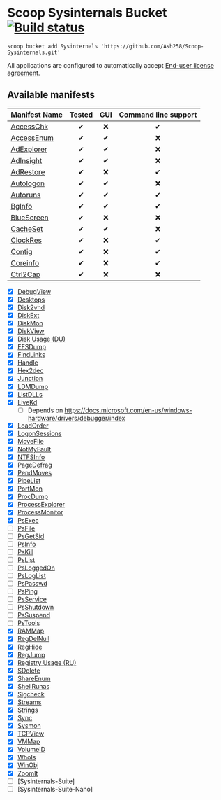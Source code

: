 # Scoop Sysinternals Bucket [![Build status](https://img.shields.io/appveyor/ci/Ash258/scoop-Sysinternals/master.svg?style=popout&logo=appveyor&label=AppVeyor)](https://ci.appveyor.com/project/Ash258/scoop-sysinternals)

`scoop bucket add Sysinternals 'https://github.com/Ash258/Scoop-Sysinternals.git'`

All applications are configured to automatically accept [End-user license agreement](https://docs.microsoft.com/en-us/sysinternals/license-terms).

## Available manifests

| Manifest Name                          | Tested |  GUI  | Command line support |
| :------------------------------------- | :----: | :---: | :------------------: |
| [AccessChk](./bucket/AccessChk.json)   |   ✔    |   ❌   |          ✔           |
| [AccessEnum](./bucket/AccessEnum.json) |   ✔    |   ✔   |          ❌           |
| [AdExplorer](./bucket/AdExplorer.json) |   ✔    |   ✔   |          ❌           |
| [AdInsight](./bucket/AdInsight.json)   |   ✔    |   ✔   |          ❌           |
| [AdRestore](./bucket/AdRestore.json)   |   ✔    |   ❌   |          ✔           |
| [Autologon](./bucket/Autologon.json)   |   ✔    |   ✔   |          ❌           |
| [Autoruns](./bucket/Autoruns.json)     |   ✔    |   ✔   |          ✔           |
| [BgInfo](./bucket/BgInfo.json)         |   ✔    |   ✔   |          ✔           |
| [BlueScreen](./bucket/BlueScreen.json) |   ✔    |   ❌   |          ❌           |
| [CacheSet](./bucket/CacheSet.json)     |   ✔    |   ✔   |          ❌           |
| [ClockRes](./bucket/ClockRes.json)     |   ✔    |   ❌   |          ✔           |
| [Contig](./bucket/Contig.json)         |   ✔    |   ❌   |          ✔           |
| [Coreinfo](./bucket/Coreinfo.json)     |   ✔    |   ❌   |          ✔           |
| [Ctrl2Cap](./bucket/Ctrl2Cap.json)     |   ✔    |   ❌   |          ❌           |

- [x] [DebugView](https://docs.microsoft.com/en-us/sysinternals/downloads/debugview)
- [x] [Desktops](https://docs.microsoft.com/en-us/sysinternals/downloads/desktops)
- [x] [Disk2vhd](https://docs.microsoft.com/en-us/sysinternals/downloads/disk2vhd)
- [x] [DiskExt](https://docs.microsoft.com/en-us/sysinternals/downloads/diskext)
- [x] [DiskMon](https://docs.microsoft.com/en-us/sysinternals/downloads/diskmon)
- [x] [DiskView](https://docs.microsoft.com/en-us/sysinternals/downloads/diskview)
- [x] [Disk Usage (DU)](https://docs.microsoft.com/en-us/sysinternals/downloads/du)
- [x] [EFSDump](https://docs.microsoft.com/en-us/sysinternals/downloads/efsdump)
- [x] [FindLinks](https://docs.microsoft.com/en-us/sysinternals/downloads/findlinks)
- [x] [Handle](https://docs.microsoft.com/en-us/sysinternals/downloads/handle)
- [x] [Hex2dec](https://docs.microsoft.com/en-us/sysinternals/downloads/hex2dec)
- [x] [Junction](https://docs.microsoft.com/en-us/sysinternals/downloads/junction)
- [x] [LDMDump](https://docs.microsoft.com/en-us/sysinternals/downloads/ldmdump)
- [x] [ListDLLs](https://docs.microsoft.com/en-us/sysinternals/downloads/listdlls)
- [x] [LiveKd](https://docs.microsoft.com/en-us/sysinternals/downloads/livekd)
    - [ ] Depends on <https://docs.microsoft.com/en-us/windows-hardware/drivers/debugger/index>
- [x] [LoadOrder](https://docs.microsoft.com/en-us/sysinternals/downloads/loadorder)
- [x] [LogonSessions](https://docs.microsoft.com/en-us/sysinternals/downloads/logonsessions)
- [x] [MoveFile](https://docs.microsoft.com/en-us/sysinternals/downloads/movefile)
- [x] [NotMyFault](https://docs.microsoft.com/en-us/sysinternals/downloads/notmyfault)
- [x] [NTFSInfo](https://docs.microsoft.com/en-us/sysinternals/downloads/ntfsinfo)
- [x] [PageDefrag](https://docs.microsoft.com/en-us/sysinternals/downloads/pagedefrag)
- [x] [PendMoves](https://docs.microsoft.com/en-us/sysinternals/downloads/pendmoves)
- [x] [PipeList](https://docs.microsoft.com/en-us/sysinternals/downloads/pipelist)
- [x] [PortMon](https://docs.microsoft.com/en-us/sysinternals/downloads/portmon)
- [x] [ProcDump](https://docs.microsoft.com/en-us/sysinternals/downloads/procdump)
- [x] [ProcessExplorer](https://docs.microsoft.com/en-us/sysinternals/downloads/process-explorer)
- [x] [ProcessMonitor](https://docs.microsoft.com/en-us/sysinternals/downloads/procmon)
- [x] [PsExec](https://docs.microsoft.com/en-us/sysinternals/downloads/psexec)
- [ ] [PsFile](https://docs.microsoft.com/en-us/sysinternals/downloads/psfile)
- [ ] [PsGetSid](https://docs.microsoft.com/en-us/sysinternals/downloads/psgetsid)
- [ ] [PsInfo](https://docs.microsoft.com/en-us/sysinternals/downloads/psinfo)
- [ ] [PsKill](https://docs.microsoft.com/en-us/sysinternals/downloads/pskill)
- [ ] [PsList](https://docs.microsoft.com/en-us/sysinternals/downloads/pslist)
- [ ] [PsLoggedOn](https://docs.microsoft.com/en-us/sysinternals/downloads/psloggedon)
- [ ] [PsLogList](https://docs.microsoft.com/en-us/sysinternals/downloads/psloglist)
- [ ] [PsPasswd](https://docs.microsoft.com/en-us/sysinternals/downloads/pspasswd)
- [ ] [PsPing](https://docs.microsoft.com/en-us/sysinternals/downloads/psping)
- [ ] [PsService](https://docs.microsoft.com/en-us/sysinternals/downloads/psservice)
- [ ] [PsShutdown](https://docs.microsoft.com/en-us/sysinternals/downloads/psshutdown)
- [ ] [PsSuspend](https://docs.microsoft.com/en-us/sysinternals/downloads/pssuspend)
- [ ] [PsTools](https://docs.microsoft.com/en-us/sysinternals/downloads/pstools)
- [x] [RAMMap](https://docs.microsoft.com/en-us/sysinternals/downloads/rammap)
- [x] [RegDelNull](https://docs.microsoft.com/en-us/sysinternals/downloads/regdelnull)
- [x] [RegHide](https://docs.microsoft.com/en-us/sysinternals/downloads/reghide)
- [x] [RegJump](https://docs.microsoft.com/en-us/sysinternals/downloads/regjump)
- [x] [Registry Usage (RU)](https://docs.microsoft.com/en-us/sysinternals/downloads/ru)
- [x] [SDelete](https://docs.microsoft.com/en-us/sysinternals/downloads/sdelete)
- [x] [ShareEnum](https://docs.microsoft.com/en-us/sysinternals/downloads/shareenum)
- [x] [ShellRunas](https://docs.microsoft.com/en-us/sysinternals/downloads/shellrunas)
- [x] [Sigcheck](https://docs.microsoft.com/en-us/sysinternals/downloads/sigcheck)
- [x] [Streams](https://docs.microsoft.com/en-us/sysinternals/downloads/streams)
- [x] [Strings](https://docs.microsoft.com/en-us/sysinternals/downloads/strings)
- [x] [Sync](https://docs.microsoft.com/en-us/sysinternals/downloads/sync)
- [x] [Sysmon](https://docs.microsoft.com/en-us/sysinternals/downloads/sysmon)
- [x] [TCPView](https://docs.microsoft.com/en-us/sysinternals/downloads/tcpview)
- [x] [VMMap](https://docs.microsoft.com/en-us/sysinternals/downloads/vmmap)
- [x] [VolumeID](https://docs.microsoft.com/en-us/sysinternals/downloads/volumeid)
- [x] [WhoIs](https://docs.microsoft.com/en-us/sysinternals/downloads/whois)
- [x] [WinObj](https://docs.microsoft.com/en-us/sysinternals/downloads/winobj)
- [x] [ZoomIt](https://docs.microsoft.com/en-us/sysinternals/downloads/zoomit)
- [ ] [Sysinternals-Suite]
- [ ] [Sysinternals-Suite-Nano]
